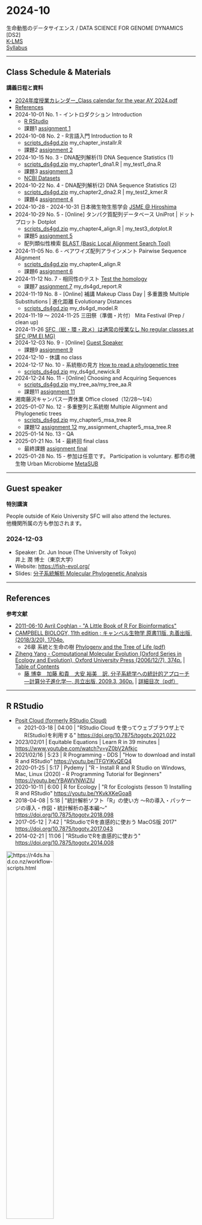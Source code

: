 # 2024-10

生命動態のデータサイエンス / DATA SCIENCE FOR GENOME DYNAMICS [DS2]  
[K-LMS](https://lms.keio.jp/courses/102414)  
[Syllabus](https://syllabus.sfc.keio.ac.jp/courses/2024_25381)

----------

## Class Schedule & Materials
**講義日程と資料**

- [2024年度授業カレンダー_Class calendar for the year AY 2024.pdf](https://keio.box.com/s/cbc8kqhls14qc5wba354gynmovqdpm8e)
- [References](#references)
- 2024-10-01 No. 1 - イントロダクション Introduction
  - [R RStudio](#r-rstudio)
  - 課題1 [assignment 1](https://github.com/haruosuz/DS4GD/blob/master/2024-10/CaseStudy.md#assignment-1)
- 2024-10-08 No. 2 - R言語入門 Introduction to R
  - [scripts_ds4gd.zip](https://github.com/haruosuz/DS4GD/raw/master/2024-10/scripts_ds4gd.zip) my_chapter_installr.R
  - 課題2 [assignment 2](https://github.com/haruosuz/DS4GD/blob/master/2024-10/CaseStudy.md#assignment-2)
- 2024-10-15 No. 3 - DNA配列解析(1) DNA Sequence Statistics (1)
  - [scripts_ds4gd.zip](https://github.com/haruosuz/DS4GD/raw/master/2024-10/scripts_ds4gd.zip) my_chapter1_dna1.R | my_test1_dna.R
  - 課題3 [assignment 3](https://github.com/haruosuz/DS4GD/blob/master/2024-10/CaseStudy.md#assignment-3)
  - [NCBI Datasets](https://github.com/haruosuz/DS4GD/blob/master/CaseStudy.md#ncbi-datasets)
- 2024-10-22 No. 4 - DNA配列解析(2) DNA Sequence Statistics (2)
  - [scripts_ds4gd.zip](https://github.com/haruosuz/DS4GD/raw/master/2024-10/scripts_ds4gd.zip) my_chapter2_dna2.R | my_test2_kmer.R
  - 課題4 [assignment 4](https://github.com/haruosuz/DS4GD/blob/master/2024-10/CaseStudy.md#assignment-4)
- 2024-10-28 - 2024-10-31 日本微生物生態学会 [JSME @ Hiroshima](https://2024.jsme-conference.net/about/)
- 2024-10-29 No. 5 - [Online] タンパク質配列データベース UniProt | ドットプロット Dotplot
  - [scripts_ds4gd.zip](https://github.com/haruosuz/DS4GD/raw/master/2024-10/scripts_ds4gd.zip) my_chapter4_align.R | my_test3_dotplot.R
  - 課題5 [assignment 5](https://github.com/haruosuz/DS4GD/blob/master/2024-10/CaseStudy.md#assignment-5)
  - 配列類似性検索 [BLAST (Basic Local Alignment Search Tool)](https://github.com/haruosuz/DS4GD/blob/master/CaseStudy.md#blast)
- 2024-11-05 No. 6 - ペアワイズ配列アラインメント Pairwise Sequence Alignment
  - [scripts_ds4gd.zip](https://github.com/haruosuz/DS4GD/raw/master/2024-10/scripts_ds4gd.zip) my_chapter4_align.R
  - 課題6 [assignment 6](https://github.com/haruosuz/DS4GD/blob/master/2024-10/CaseStudy.md#assignment-6)
- 2024-11-12 No. 7 - 相同性のテスト [Test the homology](https://github.com/haruosuz/DS4GD/blob/master/CaseStudy.md#ncbi-blast)
  - 課題7 [assignment 7](https://github.com/haruosuz/DS4GD/blob/master/2024-10/CaseStudy.md#assignment-7) my_ds4gd_report.R
- 2024-11-19 No. 8 - [Online] 補講 Makeup Class Day | 多重置換 Multiple Substitutions | 進化距離 Evolutionary Distances
  - [scripts_ds4gd.zip](https://github.com/haruosuz/DS4GD/raw/master/2024-10/scripts_ds4gd.zip) my_ds4gd_model.R
- 2024-11-19 ～ 2024-11-25 三田祭（準備・片付） Mita Festival (Prep / clean up)
- 2024-11-26 [SFC（総・環・政メ）は通常の授業なし No regular classes at SFC (PM,EI,MG)](https://keio.box.com/s/cbc8kqhls14qc5wba354gynmovqdpm8e)
- 2024-12-03 No. 9 - [Online] [Guest Speaker](#guest-speaker)
  - 課題9 [assignment 9](https://github.com/haruosuz/DS4GD/blob/master/2024-10/CaseStudy.md#assignment-9)
- 2024-12-10 - 休講 no class
- 2024-12-17 No. 10 - 系統樹の見方 [How to read a phylogenetic tree](https://artic.network/how-to-read-a-tree.html)
  - [scripts_ds4gd.zip](https://github.com/haruosuz/DS4GD/raw/master/2024-10/scripts_ds4gd.zip) my_ds4gd_newick.R
- 2024-12-24 No. 11 - [Online] Choosing and Acquiring Sequences
  - [scripts_ds4gd.zip](https://github.com/haruosuz/DS4GD/raw/master/2024-10/scripts_ds4gd.zip) my_tree_aa/my_tree_aa.R
  - 課題11 [assignment 11](https://github.com/haruosuz/DS4GD/blob/master/2024-10/CaseStudy.md#assignment-11)
- 湘南藤沢キャンパス一斉休業 Office closed（12/28～1/4）
- 2025-01-07 No. 12 - 多重整列と系統樹 Multiple Alignment and Phylogenetic trees
  - [scripts_ds4gd.zip](https://github.com/haruosuz/DS4GD/raw/master/2024-10/scripts_ds4gd.zip) my_chapter5_msa_tree.R
  - 課題12 [assignment 12](https://github.com/haruosuz/DS4GD/blob/master/2024-10/CaseStudy.md#assignment-12) my_assignment_chapter5_msa_tree.R
- 2025-01-14 No. 13 - QA
- 2025-01-21 No. 14 - 最終回 final class
  - 最終課題 [assignment final](https://github.com/haruosuz/DS4GD/blob/master/2024-10/CaseStudy.md#assignment-final)
- 2025-01-28 No. 15 - 参加は任意です。 Participation is voluntary. 都市の微生物 Urban Microbiome [MetaSUB](https://x.com/metasub) 

----------
## Guest speaker
**特別講演**

People outside of Keio University SFC will also attend the lectures.  
他機関所属の方も参加されます。  

### 2024-12-03
- Speaker: Dr. Jun Inoue (The University of Tokyo)  
井上 潤 博士（東京大学）
- Website: https://fish-evol.org/
- Slides: [分子系統解析 Molecular Phylogenetic Analysis](https://yurai.aori.u-tokyo.ac.jp/slide_keio24/20241203_inoue_keiko.pdf)

----------
## References
**参考文献**

- [2011-06-10 Avril Coghlan - "A Little Book of R For Bioinformatics"](https://github.com/haruosuz/r4bioinfo/tree/master/R_Avril_Coghlan)
- [CAMPBELL BIOLOGY, 11th edition ; キャンベル生物学 原書11版, 丸善出版, (2018/3/20), 1704p.](https://www.maruzen-publishing.co.jp/info/index.php?action=detail&news_no=19283)
  - 26章 系統と生命の樹 [Phylogeny and the Tree of Life (pdf)](https://www.maruzen-publishing.co.jp/files/書籍営業部/講義用資料/2018/キャンベル11授業用パワポサンプル26_Lecture_Presentation.pdf)
- [Ziheng Yang - Computational Molecular Evolution (Oxford Series in Ecology and Evolution), Oxford University Press (2006/12/7), 374p.](http://abacus.gene.ucl.ac.uk/CME/) | [Table of Contents](http://abacus.gene.ucl.ac.uk/CME/TableOfContents.pdf)
  - [藤 博幸　加藤 和貴　大安 裕美　訳. 分子系統学への統計的アプローチ ―計算分子進化学―, 共立出版, 2009.3, 360p.](https://www.kyoritsu-pub.co.jp/book/b10010733.html) | [詳細目次（pdf）](https://kyoritsu-pub.sakura.ne.jp/app/file/goods_contents/1152.pdf)

----------
## R RStudio

- [Posit Cloud (formerly RStudio Cloud)](https://github.com/haruosuz/r4bioinfo/blob/master/references/RStudioCloud.md)
  - 2021-03-18 | 04:00 | "RStudio Cloud を使ってウェブブラウザ上でR(Studio)を利用する" https://doi.org/10.7875/togotv.2021.022
- 2023/02/01 | Equitable Equations | Learn R in 39 minutes | https://www.youtube.com/watch?v=yZ0bV2Afkjc
- 2021/02/16 | 5:23 | R Programming - DDS | "How to download and install R and RStudio" https://youtu.be/TFGYlKvQEQ4
- 2020-01-25 | 5:17 | Pydemy | "R - Install R and R Studio on Windows, Mac, Linux (2020) - R Programming Tutorial for Beginners" https://youtu.be/YBAWVNWiZlU
- 2020-10-11 | 6:00 | R for Ecology | "R for Ecologists (lesson 1) Installing R and RStudio" https://youtu.be/YKvkXKeGoa8
- 2018-04-08 | 5:18 | "統計解析ソフト「R」の使い方 〜Rの導入・パッケージの導入・作図・統計解析の基本編〜" https://doi.org/10.7875/togotv.2018.098
- 2017-05-12 | 7:42 | "RStudioでRを直感的に使おう MacOS版 2017" https://doi.org/10.7875/togotv.2017.043
- 2014-02-21 | 11:06 | "RStudioでRを直感的に使おう" https://doi.org/10.7875/togotv.2014.008

<img src="https://d33wubrfki0l68.cloudfront.net/8a64bb047429d7ae0e2acae35c40e421e6439bf6/80e5d/diagrams/rstudio-editor.png" alt="https://r4ds.had.co.nz/workflow-scripts.html" width=50%>

----------

